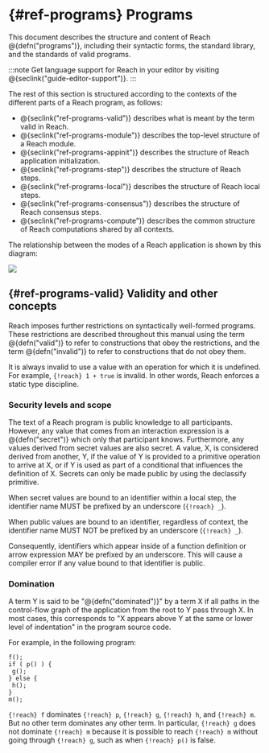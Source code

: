 



# {#ref-programs} Programs

This document describes the structure and content of Reach @{defn("programs")}, including
their syntactic forms,
the standard library,
and the standards of valid programs.

:::note
Get language support for Reach in your editor by visiting @{seclink("guide-editor-support")}.
:::


The rest of this section is structured according to the contexts of the different parts of a Reach program, as follows:

+ @{seclink("ref-programs-valid")} describes what is meant by the term valid in Reach.
+ @{seclink("ref-programs-module")} describes the top-level structure of a Reach module.
+ @{seclink("ref-programs-appinit")} describes the structure of Reach application initialization.
+ @{seclink("ref-programs-step")} describes the structure of Reach steps.
+ @{seclink("ref-programs-local")} describes the structure of Reach local steps.
+ @{seclink("ref-programs-consensus")} describes the structure of Reach consensus steps.
+ @{seclink("ref-programs-compute")} describes the common structure of Reach computations shared by all contexts.


The relationship between the modes of a Reach application is shown by this diagram:

![](/images/reference/StepDiagram.png)

## {#ref-programs-valid} Validity and other concepts

Reach imposes further restrictions on syntactically well-formed programs.
These restrictions are described throughout this manual using the term @{defn("valid")} to refer to constructions that obey the restrictions,
and the term @{defn("invalid")} to refer to constructions that do not obey them.

It is always invalid to use a value with an operation for which it is undefined.
For example, `{!reach} 1 + true` is invalid.
In other words, Reach enforces a static type discipline.

### Security levels and scope

The text of a Reach program is public knowledge to all participants.
However, any value that comes from an interaction expression is a @{defn("secret")} which only that participant knows.
Furthermore, any values derived from secret values are also secret.
A value, X, is considered derived from another, Y, if the value of Y is provided to a primitive operation to arrive at X, or if Y is used as part of a conditional that influences the definition of X.
Secrets can only be made public by using the declassify primitive.

When secret values are bound to an identifier
within a local step,
the identifier name MUST be prefixed by an underscore (`{!reach} _`).

When public values are bound to an identifier,
regardless of context,
the identifier name MUST NOT be prefixed by an underscore (`{!reach} _`).

Consequently, identifiers which appear inside of a
function definition or arrow expression
MAY be prefixed by an underscore.
This will cause a compiler error if any value bound to that
identifier is public.

### Domination

A term Y is said to be "@{defn("dominated")}" by a term X if all paths in the control-flow graph of the application from the root to Y pass through X.
In most cases, this corresponds to "X appears above Y at the same or lower level of indentation" in the program source code.

For example, in the following program:

```reach
f();
if ( p() ) {
 g();
} else {
 h();
}
m();
```


`{!reach} f` dominates `{!reach} p`, `{!reach} g`, `{!reach} h`, and `{!reach} m`.
But no other term dominates any other term.
In particular, `{!reach} g` does not dominate `{!reach} m` because it is possible to reach `{!reach} m` without going through `{!reach} g`, such as when `{!reach} p()` is false.







